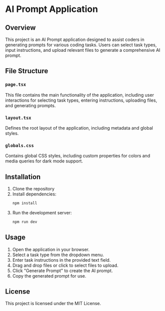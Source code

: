 # AI Prompt Application

## Overview
This project is an AI Prompt application designed to assist coders in generating prompts for various coding tasks. Users can select task types, input instructions, and upload relevant files to generate a comprehensive AI prompt.

## File Structure

### `page.tsx`
This file contains the main functionality of the application, including user interactions for selecting task types, entering instructions, uploading files, and generating prompts.

### `layout.tsx`
Defines the root layout of the application, including metadata and global styles.

### `globals.css`
Contains global CSS styles, including custom properties for colors and media queries for dark mode support.

## Installation
1. Clone the repository
2. Install dependencies:
   ```bash
   npm install
   ```
3. Run the development server:
   ```bash
   npm run dev
   ```

## Usage
1. Open the application in your browser.
2. Select a task type from the dropdown menu.
3. Enter task instructions in the provided text field.
4. Drag and drop files or click to select files to upload.
5. Click "Generate Prompt" to create the AI prompt.
6. Copy the generated prompt for use.

## License
This project is licensed under the MIT License.